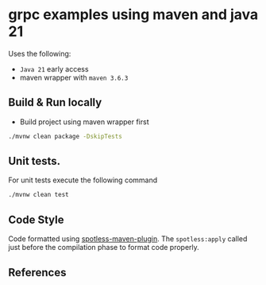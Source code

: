 # grpc examples using maven and java 21

Uses the following:
* `Java 21` early access
* maven wrapper with `maven 3.6.3`

## Build & Run locally

* Build project using maven wrapper first
```bash
./mvnw clean package -DskipTests
```

## Unit tests.

For unit tests execute the following command
```bash
./mvnw clean test
```

## Code Style

Code formatted using [spotless-maven-plugin](https://github.com/diffplug/spotless/tree/master/plugin-maven ). The `spotless:apply` called just before the compilation 
phase to format code properly.

## References




